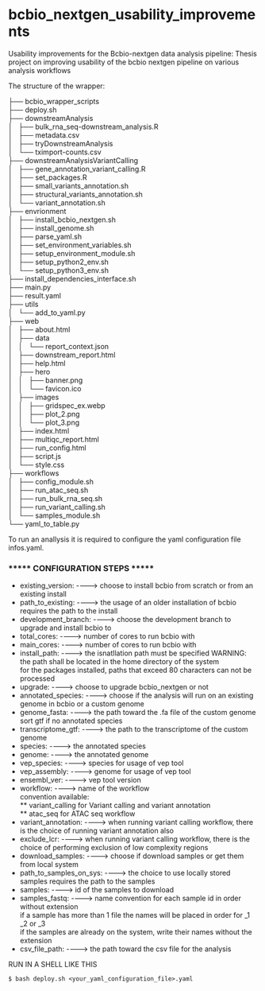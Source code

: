 # bcbio_nextgen_usability_improvements
Usability improvements for the Bcbio-nextgen data analysis pipeline: Thesis project on improving usability of the bcbio nextgen pipeline on various analysis workflows

The structure of the wrapper:

├── bcbio_wrapper_scripts <br />
├── deploy.sh <br />
├── downstreamAnalysis <br />
│   ├── bulk_rna_seq-downstream_analysis.R <br />
│   ├── metadata.csv <br />
│   ├── tryDownstreamAnalysis <br />
│   └── tximport-counts.csv <br />
├── downstreamAnalysisVariantCalling <br />
│   ├── gene_annotation_variant_calling.R <br />
│   ├── set_packages.R <br />
│   ├── small_variants_annotation.sh <br />
│   ├── structural_variants_annotation.sh <br />
│   └── variant_annotation.sh <br />
├── envrionment <br />
│   ├── install_bcbio_nextgen.sh<br />
│   ├── install_genome.sh <br />
│   ├── parse_yaml.sh <br />
│   ├── set_environment_variables.sh <br />
│   ├── setup_environment_module.sh <br />
│   ├── setup_python2_env.sh <br />
│   └── setup_python3_env.sh <br />
├── install_dependencies_interface.sh <br />
├── main.py <br />
├── result.yaml <br />
├── utils <br />
│   └── add_to_yaml.py <br />
├── web <br />
│   ├── about.html <br />
│   ├── data <br />
│   │   └── report_context.json <br />
│   ├── downstream_report.html <br />
│   ├── help.html <br />
│   ├── hero <br />
│   │   ├── banner.png <br />
│   │   └── favicon.ico <br /> 
│   ├── images <br /> 
│   │   ├── gridspec_ex.webp <br /> 
│   │   ├── plot_2.png <br />
│   │   └── plot_3.png <br />
│   ├── index.html <br /> 
│   ├── multiqc_report.html <br />
│   ├── run_config.html <br />
│   ├── script.js <br />
│   └── style.css <br />
├── workflows <br /> 
│   ├── config_module.sh <br />
│   ├── run_atac_seq.sh <br />
│   ├── run_bulk_rna_seq.sh <br />
│   ├── run_variant_calling.sh <br />
│   └── samples_module.sh <br />
└── yaml_to_table.py <br />



To run an anallysis it is required to configure the yaml configuration file infos.yaml.

 ### ***** CONFIGURATION STEPS *****

* existing_version:       ----> choose to install bcbio from scratch or from an existing install <br />
* path_to_existing:       ----> the usage of an older installation of bcbio requires the path to the install <br />
* development_branch:     ----> choose the development branch to upgrade and install bcbio to <br />
* total_cores:            ----> number of cores to run bcbio with <br />
* main_cores:             ----> number of cores to run bcbio with <br />
* install_path:           ----> the isnatllation path must be specified
                                WARNING: the path shall be located in the home directory of the system <br />
                                for the packages installed, paths that exceed 80 characters can not be processed <br />
* upgrade:                ----> choose to upgrade bcbio_nextgen or not <br />
* annotated_species:      ----> choose if the analysis will run on an existing genome in bcbio or a custom genome <br />
* genome_fasta:           ----> the path toward the .fa file of the custom genome <br />
                              sort gtf if no annotated species <br />
* transcriptome_gtf:      ----> the path to the transcriptome of the custom genome <br />
* species:                ----> the annotated species <br />
* genome:                 ----> the annotated genome <br />
* vep_species:            ----> species for usage of vep tool <br />
* vep_assembly:           ----> genome for usage of vep tool <br />
* ensembl_ver:            ----> vep tool version <br />
* workflow:               ----> name of the workflow <br />
                              convention available: <br />
                                        ** variant_calling for Variant calling and variant annotation <br />
                                        ** atac_seq for ATAC seq workflow <br />
* variant_annotation:     ----> when running variant calling workflow, there is the choice of running variant annotation also <br />
* exclude_lcr:            ----> when running variant calling workflow, there is the choice of performing exclusion of low complexity regions <br />
* download_samples:       ----> choose if download samples or get them from local system <br />
* path_to_samples_on_sys: ----> the choice to use locally stored samples requires the path to the samples <br />
* samples:                ----> id of the samples to download <br />
* samples_fastq:          ----> name convention for each sample id in order without extension <br />
                                if a sample has more than 1 file the names will be placed in order for _1 _2 or _3 <br />
                                if the samples are already on the system, write their names without the extension <br />
* csv_file_path:          ----> the path toward the csv file for the analysis <br />


RUN IN A SHELL LIKE THIS

    $ bash deploy.sh <your_yaml_configuration_file>.yaml
